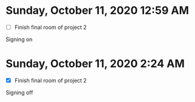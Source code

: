 # Sunday, October 11, 2020 12:59 AM
- [ ] Finish final room of project 2

Signing on

# Sunday, October 11, 2020 2:24 AM
- [x] Finish final room of project 2

Signing off